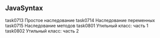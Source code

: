 ## JavaSyntax

task0713 Простое наследование
task0714 Наследование переменных
task0715 Наследование методов
task0801 Утильный класс: часть 1
task0802 Утильный класс: часть 2
